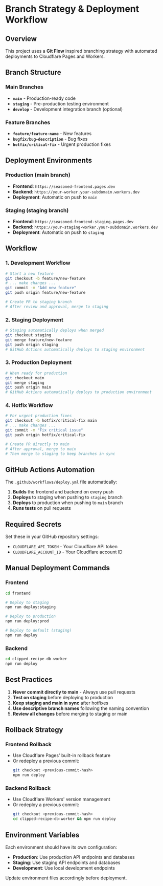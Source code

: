# Branch Strategy & Deployment Workflow

## Overview

This project uses a **Git Flow** inspired branching strategy with automated deployments to Cloudflare Pages and Workers.

## Branch Structure

### Main Branches

- **`main`** - Production-ready code
- **`staging`** - Pre-production testing environment
- **`develop`** - Development integration branch (optional)

### Feature Branches

- **`feature/feature-name`** - New features
- **`bugfix/bug-description`** - Bug fixes
- **`hotfix/critical-fix`** - Urgent production fixes

## Deployment Environments

### Production (main branch)
- **Frontend**: `https://seasoned-frontend.pages.dev`
- **Backend**: `https://your-worker.your-subdomain.workers.dev`
- **Deployment**: Automatic on push to `main`

### Staging (staging branch)
- **Frontend**: `https://seasoned-frontend-staging.pages.dev`
- **Backend**: `https://your-staging-worker.your-subdomain.workers.dev`
- **Deployment**: Automatic on push to `staging`

## Workflow

### 1. Development Workflow

```bash
# Start a new feature
git checkout -b feature/new-feature
# ... make changes ...
git commit -m "Add new feature"
git push origin feature/new-feature

# Create PR to staging branch
# After review and approval, merge to staging
```

### 2. Staging Deployment

```bash
# Staging automatically deploys when merged
git checkout staging
git merge feature/new-feature
git push origin staging
# GitHub Actions automatically deploys to staging environment
```

### 3. Production Deployment

```bash
# When ready for production
git checkout main
git merge staging
git push origin main
# GitHub Actions automatically deploys to production environment
```

### 4. Hotfix Workflow

```bash
# For urgent production fixes
git checkout -b hotfix/critical-fix main
# ... make changes ...
git commit -m "Fix critical issue"
git push origin hotfix/critical-fix

# Create PR directly to main
# After approval, merge to main
# Then merge to staging to keep branches in sync
```

## GitHub Actions Automation

The `.github/workflows/deploy.yml` file automatically:

1. **Builds** the frontend and backend on every push
2. **Deploys** to staging when pushing to `staging` branch
3. **Deploys** to production when pushing to `main` branch
4. **Runs tests** on pull requests

## Required Secrets

Set these in your GitHub repository settings:

- `CLOUDFLARE_API_TOKEN` - Your Cloudflare API token
- `CLOUDFLARE_ACCOUNT_ID` - Your Cloudflare account ID

## Manual Deployment Commands

### Frontend
```bash
cd frontend

# Deploy to staging
npm run deploy:staging

# Deploy to production
npm run deploy:prod

# Deploy to default (staging)
npm run deploy
```

### Backend
```bash
cd clipped-recipe-db-worker
npm run deploy
```

## Best Practices

1. **Never commit directly to main** - Always use pull requests
2. **Test on staging** before deploying to production
3. **Keep staging and main in sync** after hotfixes
4. **Use descriptive branch names** following the naming convention
5. **Review all changes** before merging to staging or main

## Rollback Strategy

### Frontend Rollback
- Use Cloudflare Pages' built-in rollback feature
- Or redeploy a previous commit:
  ```bash
  git checkout <previous-commit-hash>
  npm run deploy
  ```

### Backend Rollback
- Use Cloudflare Workers' version management
- Or redeploy a previous commit:
  ```bash
  git checkout <previous-commit-hash>
  cd clipped-recipe-db-worker && npm run deploy
  ```

## Environment Variables

Each environment should have its own configuration:

- **Production**: Use production API endpoints and databases
- **Staging**: Use staging API endpoints and databases
- **Development**: Use local development endpoints

Update environment files accordingly before deployment.
